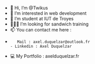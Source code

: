 - 👋 Hi, I’m @Twikus
- 👀 I’m interested in web development
- 🌱 I’m student at IUT de Troyes
- 👨🏻‍💻 I’m looking for sandwich training
- 📫 You can contact me here :
-        Mail : axel.duquelzar@outlook.fr 
      - Linkedin : Axel Duquelzar
                                
- 💻 My Portfolio : axelduquelzar.fr



